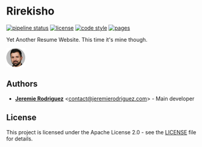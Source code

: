 # Rirekisho

[![pipeline status](https://github.com/jeremiergz/rirekisho/workflows/Build%20&%20Test%20&%20Deploy/badge.svg?branch=main)](https://github.com/jeremiergz/rirekisho/actions)
[![license](https://img.shields.io/badge/license-Apache--2.0-blue.svg)](https://github.com/jeremiergz/rirekisho/blob/main/LICENSE)
[![code style](https://img.shields.io/badge/code_style-prettier-ff69b4.svg)](https://prettier.io)
[![pages](https://img.shields.io/badge/pages-cv.jeremierodriguez.com-17365c)](https://cv.jeremierodriguez.com)

Yet Another Resume Website. This time it's mine though.

<img alt="logo" src="https://github.com/jeremiergz/rirekisho/blob/main/logo.png?raw=true" width="50" />

## Authors

- [**Jeremie Rodriguez**](https://github.com/jeremiergz) &lt;[contact@jeremierodriguez.com](mailto:contact@jeremierodriguez.com)&gt; - Main developer

## License

This project is licensed under the Apache License 2.0 - see the [LICENSE](https://github.com/jeremiergz/rirekisho/blob/main/LICENSE) file for details.
